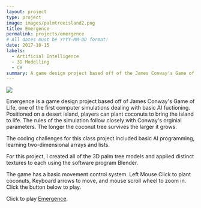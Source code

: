 ```yaml
---
layout: project
type: project
image: images/palmtreeisland2.png
title: Emergence
permalink: projects/emergence
# All dates must be YYYY-MM-DD format!
date: 2017-10-15
labels:
  - Artificial Intelligence
  - 3D Modelling
  - C#
summary: A game design project based off of the James Conway's Game of Life.  
---
```


<div class="ui small rounded images">
  <img class="ui image" src="../images/palmtreeisland1.png">
</div>

Emergence is a game design project based off of James Conway's Game of Life, one of the first computer simulations dealing with basic AI fuctioning.  Positioned on a desert island, players can plant coconuts to bring the island to life.  The rules of the simulation follow closely with Conway's orginial parameters.  The longer the coconut tree survives the larger it grows. 

The coding challenges for this class project included basic AI programming, learning two-dimensional arrays and lists.  

For this project, I created all of the 3D palm tree models and applied distinct textures to each using the software program Blender.

The game has a basic movement control system.  Left Mouse Click to plant coconuts, Keyboard arrows to move, and mouse scroll wheel to zoom in.  Click the button below to play.    


Click to play [Emergence](http://ryseymour.github.io/treeproto/).



